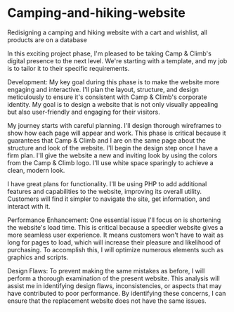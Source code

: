 # Camping-and-hiking-website
Redisigning a camping and hiking website with a cart and wishlist, all products are on a database



In this exciting project phase, I'm pleased to be taking Camp & Climb's digital presence to the next level. 
We're starting with a template, and my job is to tailor it to their specific requirements.

Development:
My key goal during this phase is to make the website more engaging and interactive. 
I'll plan the layout, structure, and design meticulously to ensure it's consistent with Camp & Climb's corporate identity.
My goal is to design a website that is not only visually appealing but also user-friendly and engaging for their visitors.

My journey starts with careful planning. I'll design thorough wireframes to show how each page will appear and work.
This phase is critical because it guarantees that Camp & Climb and I are on the same page about the structure and look of the website.
I'll begin the design step once I have a firm plan. I'll give the website a new and inviting look by using the colors from the Camp & Climb logo.
I'll use white space sparingly to achieve a clean, modern look.

I have great plans for functionality. I'll be using PHP to add additional features and capabilities to the website, improving its overall utility.
Customers will find it simpler to navigate the site, get information, and interact with it.

Performance Enhancement:
One essential issue I'll focus on is shortening the website's load time. 
This is critical because a speedier website gives a more seamless user experience. It means customers won't have to wait as long for pages to load, 
which will increase their pleasure and likelihood of purchasing. To accomplish this, I will optimize numerous elements such as graphics and scripts.

Design Flaws:
To prevent making the same mistakes as before, I will perform a thorough examination of the present website. 
This analysis will assist me in identifying design flaws, inconsistencies, or aspects that may have contributed to poor performance. 
By identifying these concerns, I can ensure that the replacement website does not have the same issues.
